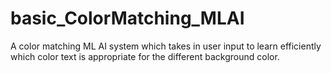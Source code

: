 # basic_ColorMatching_MLAI
A color matching ML AI system which takes in user input to learn efficiently which color text is appropriate for the different background color.

